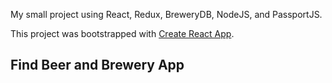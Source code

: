My small project using React, Redux, BreweryDB, NodeJS, and PassportJS.

This project was bootstrapped with [Create React App](https://github.com/facebookincubator/create-react-app).

## Find Beer and Brewery App
